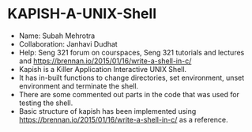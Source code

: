 # KAPISH-A-UNIX-Shell
- Name: Subah Mehrotra
- Collaboration: Janhavi Dudhat
- Help: Seng 321 forum on courspaces, Seng 321 tutorials and lectures and https://brennan.io/2015/01/16/write-a-shell-in-c/
- Kapish is a Killer Application Interactive UNIX Shell.
- It has in-built functions to change directories, set environment, unset environment and terminate the shell.
- There are some commented out parts in the code that was used for testing the shell.
- Basic structure of kapish has been implemented using https://brennan.io/2015/01/16/write-a-shell-in-c/ as a reference.